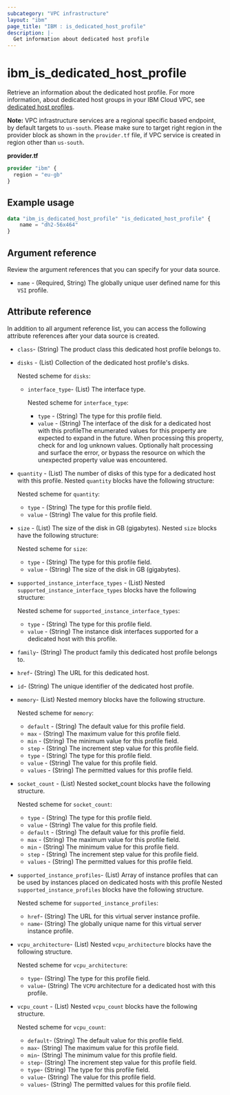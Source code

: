 ```yaml
---
subcategory: "VPC infrastructure"
layout: "ibm"
page_title: "IBM : is_dedicated_host_profile"
description: |-
  Get information about dedicated host profile
---
```


# ibm_is_dedicated_host_profile
Retrieve an information about the dedicated host profile. For more information, about dedicated host groups in your IBM Cloud VPC, see [dedicated host profiles](https://cloud.ibm.com/docs/vpc?topic=vpc-dh-profiles).

**Note:** 
VPC infrastructure services are a regional specific based endpoint, by default targets to `us-south`. Please make sure to target right region in the provider block as shown in the `provider.tf` file, if VPC service is created in region other than `us-south`.

**provider.tf**

```terraform
provider "ibm" {
  region = "eu-gb"
}
```


## Example usage

```terraform
data "ibm_is_dedicated_host_profile" "is_dedicated_host_profile" {
	name = "dh2-56x464"
}
```

## Argument reference
Review the argument references that you can specify for your data source. 

- `name` - (Required, String) The globally unique user defined name for this `VSI` profile.


## Attribute reference
In addition to all argument reference list, you can access the following attribute references after your data source is created. 

- `class`-  (String) The product class this dedicated host profile belongs to.
- `disks` - (List) Collection of the dedicated host profile's disks. 

  Nested scheme for `disks`:
  - `interface_type`- (List) The interface type.

    Nested scheme for `interface_type`:
    - `type` - (String) The type for this profile field.
    - `value` - (String) The interface of the disk for a dedicated host with this profileThe enumerated values for this property are expected to expand in the future. When processing this property, check for and log unknown values. Optionally halt processing and surface the error, or bypass the resource on which the unexpected property value was encountered.
 - `quantity` - (List) The number of disks of this type for a dedicated host with this profile. Nested `quantity` blocks have the following structure:

    Nested scheme for `quantity`:
    - `type` - (String) The type for this profile field.
    - `value` - (String) The value for this profile field.
 - `size` - (List) The size of the disk in GB (gigabytes). Nested `size` blocks have the following structure:

    Nested scheme for `size`:
    - `type` - (String) The type for this profile field.
    - `value` - (String) The size of the disk in GB (gigabytes).
 - `supported_instance_interface_types` - (List) Nested `supported_instance_interface_types` blocks have the following structure:

    Nested scheme for `supported_instance_interface_types`:
    - `type` - (String) The type for this profile field.
    - `value` - (String) The instance disk interfaces supported for a dedicated host with this profile.
- `family`-  (String) The product family this dedicated host profile belongs to.
- `href`-  (String) The URL for this dedicated host.
- `id`-  (String) The unique identifier of the dedicated host profile.
- `memory`-  (List) Nested memory blocks have the following structure.

  Nested scheme for `memory`:
  - `default` -  (String) The default value for this profile field.
  - `max` -  (String) The maximum value for this profile field.
  - `min` -  (String) The minimum value for this profile field.
  - `step` -  (String) The increment step value for this profile field.
  - `type` -  (String) The type for this profile field.
  - `value` -  (String) The value for this profile field.
  - `values` -  (String) The permitted values for this profile field.
- `socket_count` - (List) Nested socket_count blocks have the following structure.

  Nested scheme for `socket_count`:
  - `type` -  (String) The type for this profile field.
  - `value` -  (String) The value for this profile field.
  - `default` -  (String) The default value for this profile field.
  - `max` -  (String) The maximum value for this profile field.
  - `min` -  (String) The minimum value for this profile field.
  - `step` -  (String) The increment step value for this profile field.
  - `values` -  (String) The permitted values for this profile field.
- `supported_instance_profiles`-  (List) Array of instance profiles that can be used by instances placed on dedicated hosts with this profile Nested `supported_instance_profiles` blocks have the following structure.

  Nested scheme for `supported_instance_profiles`:
  - `href`-  (String) The URL for this virtual server instance profile.
  - `name`-  (String) The globally unique name for this virtual server instance profile.
- `vcpu_architecture`-  (List) Nested `vcpu_architecture` blocks have the following structure.

  Nested scheme for `vcpu_architecture`:
  - `type`-  (String) The type for this profile field.
  - `value`-  (String) The `VCPU` architecture for a dedicated host with this profile.
- `vcpu_count` - (List) Nested `vcpu_count` blocks have the following structure.

  Nested scheme for `vcpu_count`:
  - `default`-  (String) The default value for this profile field.
  - `max`-  (String) The maximum value for this profile field.
  - `min`-  (String) The minimum value for this profile field.
  - `step`-  (String) The increment step value for this profile field.
  - `type`-  (String) The type for this profile field.
  - `value`-  (String) The value for this profile field.
  - `values`-  (String) The permitted values for this profile field.
